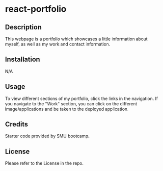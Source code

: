 # react-portfolio

## Description

This webpage is a portfolio which showcases a little information about myself, as well as my work and contact information. 


## Installation

N/A

## Usage

To view different sections of my portfolio, click the links in the navigation. If you navigate to the "Work" section, you can click on the different image/applications and be taken to the deployed application.

## Credits

Starter code provided by SMU bootcamp.

## License

Please refer to the License in the repo.


